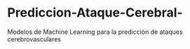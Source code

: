 # Prediccion-Ataque-Cerebral-
Modelos de Machine Learning para la predicción de ataques cerebrovasculares
